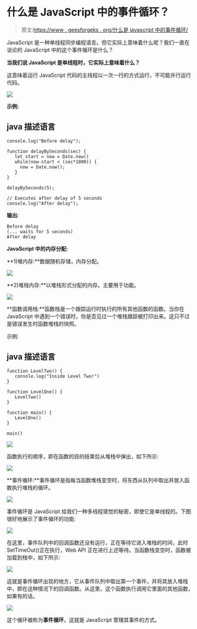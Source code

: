 # 什么是 JavaScript 中的事件循环？

> 原文:[https://www . geesforgeks . org/什么是 javascript 中的事件循环/](https://www.geeksforgeeks.org/what-is-an-event-loop-in-javascript/)

JavaScript 是一种单线程同步编程语言。但它实际上意味着什么呢？我们一直在谈论的 JavaScript 中的这个事件循环是什么？

**当我们说 JavaScript 是单线程时，它实际上意味着什么？**

这意味着运行 JavaScript 代码的主线程以一次一行的方式运行，不可能并行运行代码。

![](img/0b089efc287f9f3cbcc3763f86ee0a4e.png)

**示例:**

## java 描述语言

```
console.log("Before delay");

function delayBySeconds(sec) {
   let start = now = Date.now()
   while(now-start < (sec*1000)) {
     now = Date.now();
   }
}

delayBySeconds(5);

// Executes after delay of 5 seconds
console.log("After delay");
```

**输出:**

```
Before delay
(... waits for 5 seconds)
After delay
```

**JavaScript 中的内存分配:**

**1)堆内存:**数据随机存储，内存分配。

![](img/f3d48075e3b6534906ca29b8f1cc2f62.png)

**2)堆栈内存:**以堆栈形式分配的内存。主要用于功能。

![](img/51015901e699cddb519449b579035589.png)

**函数调用栈:**函数栈是一个跟踪运行时执行的所有其他函数的函数。当你在 JavaScript 中遇到一个错误时，你是否见过一个堆栈跟踪被打印出来。这只不过是错误发生时函数堆栈的快照。

示例:

## java 描述语言

```
function LevelTwo() {
   console.log("Inside Level Two!")
}

function LevelOne() {
   LevelTwo()
}

function main() {
   LevelOne()
}

main()
```

![](img/85a8e62ef416df6d12904c211a38ed83.png)

函数执行的顺序，即在函数的目的结束后从堆栈中弹出，如下所示:

![](img/ad61cf64fd4bc98e8914cecf442b02b0.png)

**事件循环:**事件循环是指每当函数堆栈变空时，将东西从队列中取出并放入函数执行堆栈的循环。

![](img/00828b0e392e929ceb7e6b372e948ebc.png)

事件循环是 JavaScript 给我们一种多线程错觉的秘密，即使它是单线程的。下图很好地展示了事件循环的功能:

![](img/c7ff66afd69a00bf2f310f3ed648d873.png)

在这里，事件队列中的回调函数还没有运行，正在等待它进入堆栈的时间，此时 SetTimeOut()正在执行，Web API 正在进行上述等待。当函数栈变空时，函数被加载到栈中，如下所示:

![](img/9b3f5ac61a2dfd5bd901030819bd9d79.png)

这就是事件循环出现的地方，它从事件队列中取出第一个事件，并将其放入堆栈中，即在这种情况下的回调函数。从这里，这个函数执行调用它里面的其他函数，如果有的话。

![](img/1a3816af919f2b298f95d6838adeba13.png)

这个循环被称为**事件循环**，这就是 JavaScript 管理其事件的方式。